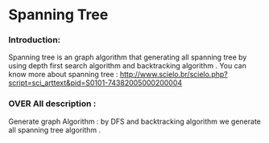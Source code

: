 # Spanning Tree

### Introduction: 
Spanning tree is an graph algorithm that generating all spanning tree by using depth first search algorithm and backtracking algorithm . 
You can know more about spanning tree : 
http://www.scielo.br/scielo.php?script=sci_arttext&pid=S0101-74382005000200004
### OVER All description : 
Generate graph Algorithm :  by DFS and backtracking algorithm we generate all spanning tree algorithm  .
